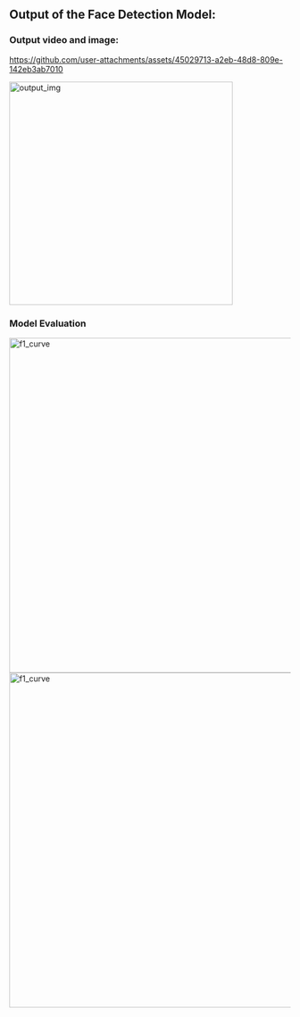 ## Output of the Face Detection Model:

### Output video and image:

https://github.com/user-attachments/assets/45029713-a2eb-48d8-809e-142eb3ab7010

<img src="https://github.com/user-attachments/assets/5b45cc1c-87cd-4645-a5ce-3f41742edca6" alt="output_img" width="400"/>

### Model Evaluation

<img src="https://github.com/user-attachments/assets/b1ff92a3-49d3-4297-a2db-8663605452db" alt="f1_curve" width="600"/>

<img src="https://github.com/user-attachments/assets/192f9f7b-495d-4ba7-9105-4b1c32c31aca" alt="f1_curve" width="600"/>

